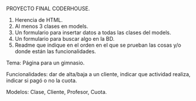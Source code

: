 PROYECTO FINAL CODERHOUSE.
1. Herencia de HTML.
2. Al menos 3  clases en models.
3. Un formulario para insertar datos a todas las clases del models.
4. Un formulario para buscar algo en la BD.
5. Readme que indique en el orden en el que se prueban las cosas y/o donde están las funcionalidades.

Tema: Página para un gimnasio. 

Funcionalidades: dar de alta/baja a un cliente, indicar que actividad realiza, indicar si pagó o no la cuota. 

Modelos: Clase, Cliente, Profesor, Cuota.
